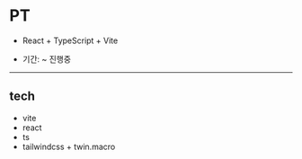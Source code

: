 # PT

- React + TypeScript + Vite

- 기간: ~ 진행중

<hr/>

## tech

- vite
- react
- ts
- tailwindcss + twin.macro



